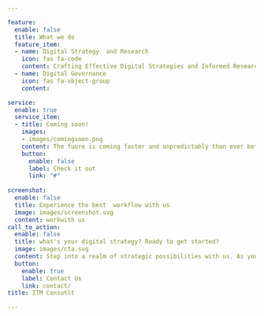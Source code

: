 ```yaml
---

feature:
  enable: false
  title: What we do
  feature_item:
  - name: Digital Strategy  and Research
    icon: fas fa-code
    content: Crafting Effective Digital Strategies and Informed Research
  - name: Digital Governance
    icon: fas fa-object-group
    content:  

service:
  enable: true
  service_item:
  - title: Coming soon!
    images:
    - images/comingsoon.png
    content: The fuure is coming faster and unpredictably than ever before. Disruption and innovation are re-defining citizens service expections and habits. Ecosystems are evolving and regulations intensifying. To thrive and win amid profound changes you need a strategy that meets today's challenges and seizes tomorrow's opportunities
    button:
      enable: false
      label: Check it out
      link: "#"
  
screenshot:
  enable: false
  title: Experience the best  workflow with us
  image: images/screenshot.svg
  content: workwith us
call_to_action:
  enable: false
  title: what's your digital strategy? Ready to get started?
  image: images/cta.svg
  content: Step into a realm of strategic possibilities with us. As your partners, we're committed to delivering strategies that drive your success story in the transformative Digital Era
  button:
    enable: true
    label: Contact Us
    link: contact/
title: ITM Consutlt

---
```

